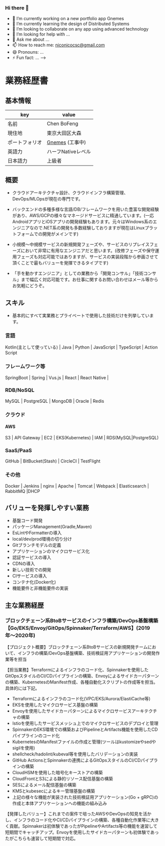 ### Hi there 👋

- 🔭 I’m currently working on a new portfolio app Gnemes
- 🌱 I’m currently learning the design of Distributed Systems
- 👯 I’m looking to collaborate on any app using advanced technology
- 🤔 I’m looking for help with ...
- 💬 Ask me about ...
- 📫 How to reach me: niconicocsc@gmail.com
- 😄 Pronouns: ...
- ⚡ Fun fact: ...
-->
# 業務経歴書

## 基本情報

|key|value|
|----|----|
|名前|Chen BoFeng|
|現住地|東京大田区大森|
|ポートフォリオ|[Gnemes](https://github.com/Trilingual-byford/GNEMES) (工事中)|
|英語力|ハーフNativeレベル|
|日本語力|上級者|
## 概要

- クラウドアーキテクチャ設計、クラウドインフラ構築管理、DevOps/MLOpsが現在の専門です。

- バックエンドの多種多様な言語/DB/フレームワークを用いた豊富な開発経験があり、AWS/GCPの様々なマネージドサービスに精通しています。(一応AndroidアプリとiOSアプリの開発経験もあります。元々はWindows系のエンジニアなので.NET系の開発も多数経験しておりますが現在はLinuxプラットフォームでの開発がメインです)

- 小規模〜中規模サービスの新規開発フェーズや、サービスのリプレイスフェーズにおいて非常に有用なエンジニアだと思います。(改修フェーズや保守運用フェーズも対応可能ではありますが、サービスの実装段階から参画させて頂くことで最もバリューを発揮できるタイプです)

- 「手を動かすエンジニア」としての業務から「開発コンサル」「技術コンサル」まで幅広く対応可能です。お仕事に関するお問い合わせはメール等からお気軽にどうぞ。

## スキル

- 基本的にすべて実業務とプライベートで使用した技術だけを列挙しています。

### 言語

Kotlin(主として使っている) | Java | Python | JavaScript | TypeScript | Action Script

### フレームワーク等

SpringBoot | Spring | Vus.js | React | React Native |

### RDB/NoSQL

MySQL | PostgreSQL | MongoDB | Oracle | Redis 

### クラウド

#### AWS

S3 | API Gateway | EC2 | EKS(Kubernetes) | IAM | RDS(MySQL|PostgreSQL)

### SaaS/PaaS

GitHub | BitBucket(Stash) | CircleCI | TestFlight

### その他

Docker | Jenkins | nginx | Apache | Tomcat | Webpack | Elasticsearch | RabbitMQ |DHCP
## バリューを発揮しやすい業務

- 基盤コード開発
- パッケージManagement(Gradle,Maven)
- EsLintやFormatterの導入
- local/dev/prod環境の切り分け
- Gitブランチモデルの定義
- アプリケーションのマイクロサービス化
- 認証サービスの導入
- CDNの導入
- 新しい技術での開発
- CIサービスの導入
- コンテナ化(Docker化)
- 機能要件と非機能要件の実装

## 主な業務経歴

### ブロックチェーン系BtoBサービスのインフラ構築/DevOps基盤構築【Go/EKS/Envoy/GitOps/Spinnaker/Terraform/AWS】(2019年〜2020年)

【プロジェクト概要】ブロックチェーン系BtoBサービスの新規開発チームにおいて、インフラの構築/DevOps基盤構築、技術検証用アプリケーションの開発作業等を担当

【担当業務】Terraformによるインフラのコード化、Spinnakerを使用したGitOpsスタイルのCI/CDパイプラインの構築、Envoyによるサイドカーパターンの構築、KubernetesのManifest作成、各種自動化スクリプトの作成等を担当。具体的には下記。

- Terraformによるインフラのコード化(VPC/EKS/Aurora/ElastiCache等)
- EKSを使用したマイクロサービス基盤の構築
- Envoyを使用したサイドカーパターンによるマイクロサービスアーキテクチャの構築
- Istioを使用したサービスメッシュ上でのマイクロサービスのデプロイと管理
- SpinnakerのEKS環境での構築およびPipelineとArtifacts機能を使用したCDパイプラインのコード化
- KubernetesのManifestファイルの作成と管理(ツールはkustomizeやsedやsigilを使用)
- shellcheck/hadolint/kubeval等を使用したバリデーションの実装
- GitHub ActionsとSpinnakerの連携によるGitOpsスタイルのCI/CDパイプラインの構築
- CloudHSMを使用した暗号化キーストアの構築
- CloudFrontとS3による静的リソース配信基盤の構築
- SESによるメール配信基盤の構築
- KMSとkubesecによるキー管理基盤の構築
- 上記の様々な機能が実装された技術検証用アプリケーション(Go + gRPC)の作成と本体アプリケーションへの機能の組み込み

【発揮したバリュー】これまでの案件で培ったAWSやDevOpsの知見を活かし、インフラのコード化やCI/CDパイプラインの構築、各種自動化作業等に大きく貢献。Spinnakerは初体験であったがPipelineやArtifacts等の機能を速習して短期間でキャッチアップ。Envoyを使用したサイドカーパターンも初体験であったがこちらも速習して短期間で対応。


